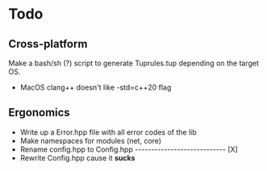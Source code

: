 # Todo

## Cross-platform

Make a bash/sh (?) script to generate Tuprules.tup depending on the target OS.

- MacOS clang++ doesn't like -std=c++20 flag

## Ergonomics

- Write up a Error.hpp file with all error codes of the lib
- Make namespaces for modules (net, core)
- Rename config.hpp to Config.hpp ---------------------------- [X]
- Rewrite Config.hpp cause it **sucks**
